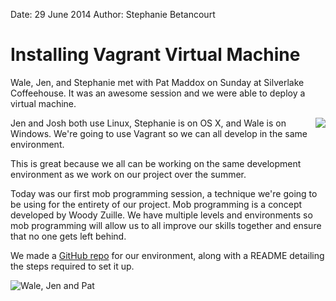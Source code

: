 Date: 29 June 2014
Author: Stephanie Betancourt

# Installing Vagrant Virtual Machine

Wale, Jen, and Stephanie met with Pat Maddox on Sunday at Silverlake 
Coffeehouse. It was an awesome session and we were able to deploy a virtual 
machine.

<img style="float: right" src="/attachments/vagrantlogo.png" />

Jen and Josh both use Linux, Stephanie is on OS X, and Wale is on Windows. 
We're going to use Vagrant so we can all develop in the same environment.

This is great because we all can be working on the same development 
environment as we work on our project over the summer.

Today was our first mob programming session, a technique we're going to 
be using for the entirety of our project. Mob programming is a concept 
developed by Woody Zuille. We have multiple levels and environments so 
mob programming will allow us to all improve our skills together and ensure 
that no one gets left behind.

We made a [GitHub repo](https://github.com/TheStandardLibrarians/railsgirlsvagrant) for our environment, along with a README detailing the steps required to set it up.

![Wale, Jen and Pat](/attachments/vagrantpic1.jpg)
